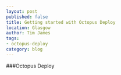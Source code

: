 ```yaml
---
layout: post
published: false
title: Getting started with Octopus Deploy
location: Glasgow
author: Tim James
tags:
- octopus-deploy
category: blog
---
```

###Octopus Deploy

<!--excerpt-->
